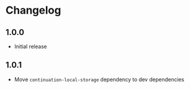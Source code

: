 # Changelog

## 1.0.0

* Initial release

## 1.0.1

* Move `continuation-local-storage` dependency to dev dependencies
